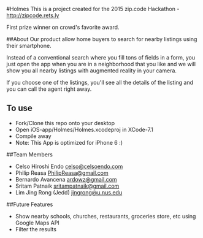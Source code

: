#Holmes
This is a project created for the 2015 zip.code Hackathon - http://zipcode.rets.ly

First prize winner on crowd's favorite award.

##About
Our product allow home buyers to search for nearby listings using their smartphone.

Instead of a conventional search where you fill tons of fields in a form, you just open the app when you are in a neighborhood that you like and we will show you all nearby listings with augmented reality in your camera. 

If you choose one of the listings, you'll see all the details of the listing and you can call the agent right away.

## To use
- Fork/Clone this repo onto your desktop
- Open iOS-app/Holmes/Holmes.xcodeproj in XCode-7.1
- Compile away
- Note: This App is optimized for iPhone 6 :)


##Team Members
* Celso Hiroshi Endo  celso@celsoendo.com
* Philip Reasa  PhilipReasa@gmail.com
* Bernardo Avancena  ardowz@gmail.com
* Sritam Patnaik  sritampatnaik@gmail.com
* Lim Jing Rong (Jedd)  jingrong@u.nus.edu

##Future Features
* Show nearby schools, churches, restaurants, groceries store, etc using Google Maps API
* Filter the results
